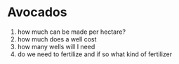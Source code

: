 # Avocados
1. how much can be made per hectare?
1. how much does a well cost
1. how many wells will I need
1. do we need to fertilize and if so what kind of fertilizer
